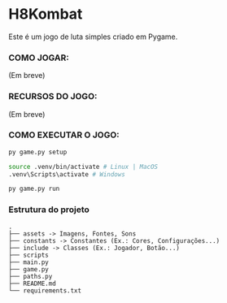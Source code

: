 # H8Kombat
Este é um jogo de luta simples criado em Pygame.

### COMO JOGAR:
(Em breve)

### RECURSOS DO JOGO:
(Em breve)

### COMO EXECUTAR O JOGO:
```bash
py game.py setup

source .venv/bin/activate # Linux | MacOS
.venv\Scripts\activate # Windows

py game.py run
```

### Estrutura do projeto
```
.
├── assets -> Imagens, Fontes, Sons
├── constants -> Constantes (Ex.: Cores, Configurações...)
├── include -> Classes (Ex.: Jogador, Botão...)
├── scripts
├── main.py
├── game.py
├── paths.py
├── README.md
└── requirements.txt
```
